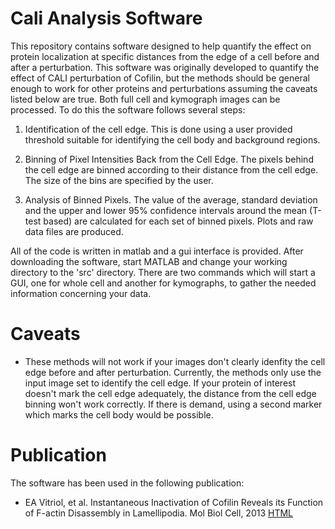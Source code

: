 Cali Analysis Software
=============

This repository contains software designed to help quantify the effect on
protein localization at specific distances from the edge of a cell before and
after a perturbation. This software was originally developed to quantify the
effect of CALI perturbation of Cofilin, but the methods should be general
enough to work for other proteins and perturbations assuming the caveats listed below are true. Both full cell and
kymograph images can be processed. To do this the software follows several
steps:

1. Identification of the cell edge. This is done using a user provided
   threshold suitable for identifying the cell body and background regions.

2. Binning of Pixel Intensities Back from the Cell Edge. The pixels behind the
   cell edge are binned according to their distance from the cell edge. The
   size of the bins are specified by the user.

3. Analysis of Binned Pixels. The value of the average, standard deviation and
   the upper and lower 95% confidence intervals around the mean (T-test based)
   are calculated for each set of binned pixels. Plots and raw data files are
   produced.

All of the code is written in matlab and a gui interface is provided. After downloading the software, start MATLAB and change your working directory to the 'src' directory. There are two commands which will start a GUI, one for whole cell and another for kymographs, to gather the needed information concerning your data.

Caveats
=======

* These methods will not work if your images don't clearly idenfity the cell edge before and after perturbation. Currently, the methods only use the input image set to identify the cell edge. If your protein of interest doesn't mark the cell edge adequately, the distance from the cell edge binning won't work correctly. If there is demand, using a second marker which marks the cell body would be possible.


Publication
=========

The software has been used in the following publication:

* EA Vitriol, et al. Instantaneous Inactivation of Cofilin Reveals its Function of F-actin Disassembly in Lamellipodia. Mol Biol Cell, 2013 [HTML](http://dx.doi.org/10.1091/mbc.E13-03-0156)
